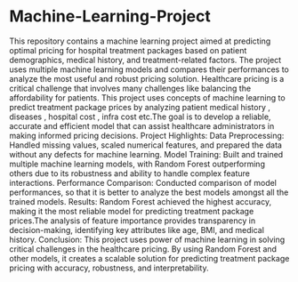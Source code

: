 # Machine-Learning-Project
This repository contains a machine learning project aimed at predicting optimal pricing for hospital treatment packages based on patient demographics, medical history, and treatment-related factors. The project uses multiple machine learning models and compares their performances to analyze the most useful and robust pricing solution.
Healthcare pricing is a critical challenge that involves many challenges like balancing the affordability for patients. This project uses concepts of machine learning to predict treatment package prices by analyzing patient medical history , diseases , hospital cost , infra cost etc.The goal is to develop a reliable, accurate and efficient model that can assist healthcare administrators in making informed pricing decisions.
Project Highlights: 
  Data Preprocessing: Handled missing values, scaled numerical features, and prepared the data without any defects for machine learning.
  Model Training: Built and trained multiple machine learning models, with Random Forest outperforming others due to its robustness and ability to handle complex feature interactions.
  Performance Comparison: Conducted comparison of model performances, so that it is better to analyze the best models amongst all the trained models.
Results: Random Forest achieved the highest accuracy, making it the most reliable model for predicting treatment package prices.The analysis of feature importance provides transparency in decision-making, identifying key attributes like age, BMI, and medical history.
Conclusion: This project uses power of machine learning in solving critical challenges in the healthcare pricing. By using Random Forest and other models, it creates a scalable solution for predicting treatment package pricing with accuracy, robustness, and interpretability.
